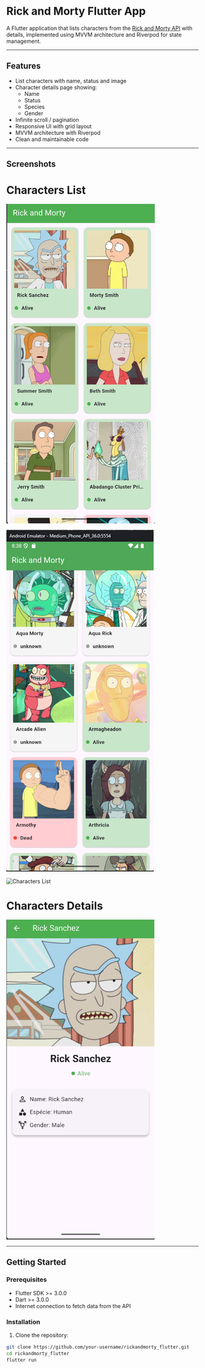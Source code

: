 # Rick and Morty Flutter App

A Flutter application that lists characters from the [Rick and Morty API](https://rickandmortyapi.com/) with details, implemented using MVVM architecture and Riverpod for state management.

---

## Features

- List characters with name, status and image
- Character details page showing:
  - Name
  - Status
  - Species
  - Gender
- Infinite scroll / pagination
- Responsive UI with grid layout
- MVVM architecture with Riverpod
- Clean and maintainable code

---

## Screenshots

# Characters List

![Characters List](./assets/image.png)

![Characters List](./assets/image-2.png)

![Characters List](./assets/a.gif)

# Characters Details

![Character Details](./assets/image-1.png)

---

## Getting Started

### Prerequisites

- Flutter SDK >= 3.0.0
- Dart >= 3.0.0
- Internet connection to fetch data from the API

### Installation

1. Clone the repository:

```bash
git clone https://github.com/your-username/rickandmorty_flutter.git
cd rickandmorty_flutter
flutter run
```
